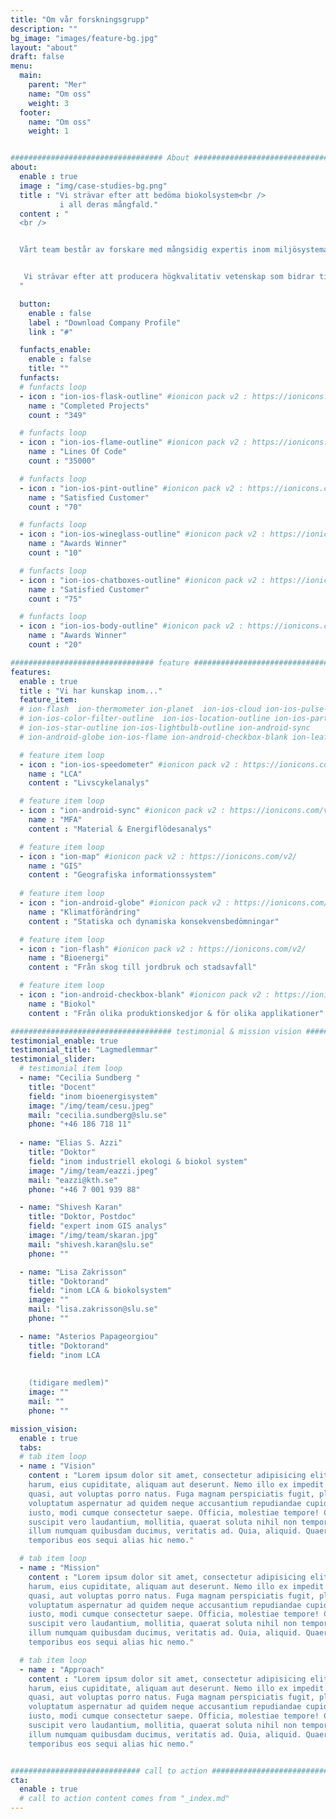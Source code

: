 ```yaml
---
title: "Om vår forskningsgrupp"
description: ""
bg_image: "images/feature-bg.jpg"
layout: "about"
draft: false
menu:
  main:
    parent: "Mer"
    name: "Om oss"
    weight: 3
  footer:
    name: "Om oss"
    weight: 1


################################## About #####################################
about:
  enable : true
  image : "img/case-studies-bg.png"
  title : "Vi strävar efter att bedöma biokolsystem<br />
           i all deras mångfald."
  content : "
  <br />


  Vårt team består av forskare med mångsidig expertis inom miljösystemanalys, rumslig analys, men även miljöpolitik. Vi samarbetar med andra forskargrupper i Sverige och internationellt, samt med offentlig och privat sektor.


   Vi strävar efter att producera högkvalitativ vetenskap som bidrar till att uppfylla klimat- och hållbarhetsmålen.
  "

  button:
    enable : false
    label : "Download Company Profile"
    link : "#"

  funfacts_enable:
    enable : false
    title: ""
  funfacts:
  # funfacts loop
  - icon : "ion-ios-flask-outline" #ionicon pack v2 : https://ionicons.com/v2/
    name : "Completed Projects"
    count : "349"

  # funfacts loop
  - icon : "ion-ios-flame-outline" #ionicon pack v2 : https://ionicons.com/v2/
    name : "Lines Of Code"
    count : "35000"

  # funfacts loop
  - icon : "ion-ios-pint-outline" #ionicon pack v2 : https://ionicons.com/v2/
    name : "Satisfied Customer"
    count : "70"

  # funfacts loop
  - icon : "ion-ios-wineglass-outline" #ionicon pack v2 : https://ionicons.com/v2/
    name : "Awards Winner"
    count : "10"

  # funfacts loop
  - icon : "ion-ios-chatboxes-outline" #ionicon pack v2 : https://ionicons.com/v2/
    name : "Satisfied Customer"
    count : "75"

  # funfacts loop
  - icon : "ion-ios-body-outline" #ionicon pack v2 : https://ionicons.com/v2/
    name : "Awards Winner"
    count : "20"

################################ feature #####################################
features:
  enable : true
  title : "Vi har kunskap inom..."
  feature_item:
  # ion-flash  ion-thermometer ion-planet  ion-ios-cloud ion-ios-pulse-strong ion-ios-speedometer-outline
  # ion-ios-color-filter-outline  ion-ios-location-outline ion-ios-partlysunny-outline ion-settings ion-map
  # ion-ios-star-outline ion-ios-lightbulb-outline ion-android-sync
  # ion-android-globe ion-ios-flame ion-android-checkbox-blank ion-leaf

  # feature item loop
  - icon : "ion-ios-speedometer" #ionicon pack v2 : https://ionicons.com/v2/
    name : "LCA"
    content : "Livscykelanalys"

  # feature item loop
  - icon : "ion-android-sync" #ionicon pack v2 : https://ionicons.com/v2/
    name : "MFA"
    content : "Material & Energiflödesanalys"

  # feature item loop
  - icon : "ion-map" #ionicon pack v2 : https://ionicons.com/v2/
    name : "GIS"
    content : "Geografiska informationssystem" 
  
  # feature item loop
  - icon : "ion-android-globe" #ionicon pack v2 : https://ionicons.com/v2/
    name : "Klimatförändring"
    content : "Statiska och dynamiska konsekvensbedömningar"

  # feature item loop
  - icon : "ion-flash" #ionicon pack v2 : https://ionicons.com/v2/
    name : "Bioenergi"
    content : "Från skog till jordbruk och stadsavfall"

  # feature item loop
  - icon : "ion-android-checkbox-blank" #ionicon pack v2 : https://ionicons.com/v2/
    name : "Biokol"
    content : "Från olika produktionskedjor & för olika applikationer"

#################################### testimonial & mission vision #######################################
testimonial_enable: true
testimonial_title: "Lagmedlemmar"
testimonial_slider:
  # testimonial item loop
  - name: "Cecilia Sundberg "
    title: "Docent"
    field: "inom bioenergisystem"
    image: "/img/team/cesu.jpeg"
    mail: "cecilia.sundberg@slu.se"
    phone: "+46 186 718 11"
  
  - name: "Elias S. Azzi"
    title: "Doktor"
    field: "inom industriell ekologi & biokol system"
    image: "/img/team/eazzi.jpeg"
    mail: "eazzi@kth.se"
    phone: "+46 7 001 939 88"

  - name: "Shivesh Karan"
    title: "Doktor, Postdoc"
    field: "expert inom GIS analys"
    image: "/img/team/skaran.jpg"
    mail: "shivesh.karan@slu.se"
    phone: ""

  - name: "Lisa Zakrisson"
    title: "Doktorand"
    field: "inom LCA & biokolsystem"
    image: ""
    mail: "lisa.zakrisson@slu.se"
    phone: ""

  - name: "Asterios Papageorgiou"
    title: "Doktorand"
    field: "inom LCA
    
    
    (tidigare medlem)"
    image: ""
    mail: ""
    phone: ""

mission_vision:
  enable : true
  tabs:
  # tab item loop
  - name : "Vision"
    content : "Lorem ipsum dolor sit amet, consectetur adipisicing elit. Inventore nobis ducimus facere repellat
    harum, eius cupiditate, aliquam aut deserunt. Nemo illo ex impedit autem quod nobis architecto, velit
    quasi, aut voluptas porro natus. Fuga magnam perspiciatis fugit, placeat possimus officia non ducimus
    voluptatum aspernatur ad quidem neque accusantium repudiandae cupiditate nobis corporis, cum facere
    iusto, modi cumque consectetur saepe. Officia, molestiae tempore! Consequatur ipsa consequuntur saepe
    suscipit vero laudantium, mollitia, quaerat soluta nihil non tempore, quos dignissimos quasi ab officiis
    illum numquam quibusdam ducimus, veritatis ad. Quia, aliquid. Quaerat quos ducimus ipsam amet minus
    temporibus eos sequi alias hic nemo."

  # tab item loop
  - name : "Mission"
    content : "Lorem ipsum dolor sit amet, consectetur adipisicing elit. Inventore nobis ducimus facere repellat
    harum, eius cupiditate, aliquam aut deserunt. Nemo illo ex impedit autem quod nobis architecto, velit
    quasi, aut voluptas porro natus. Fuga magnam perspiciatis fugit, placeat possimus officia non ducimus
    voluptatum aspernatur ad quidem neque accusantium repudiandae cupiditate nobis corporis, cum facere
    iusto, modi cumque consectetur saepe. Officia, molestiae tempore! Consequatur ipsa consequuntur saepe
    suscipit vero laudantium, mollitia, quaerat soluta nihil non tempore, quos dignissimos quasi ab officiis
    illum numquam quibusdam ducimus, veritatis ad. Quia, aliquid. Quaerat quos ducimus ipsam amet minus
    temporibus eos sequi alias hic nemo."

  # tab item loop
  - name : "Approach"
    content : "Lorem ipsum dolor sit amet, consectetur adipisicing elit. Inventore nobis ducimus facere repellat
    harum, eius cupiditate, aliquam aut deserunt. Nemo illo ex impedit autem quod nobis architecto, velit
    quasi, aut voluptas porro natus. Fuga magnam perspiciatis fugit, placeat possimus officia non ducimus
    voluptatum aspernatur ad quidem neque accusantium repudiandae cupiditate nobis corporis, cum facere
    iusto, modi cumque consectetur saepe. Officia, molestiae tempore! Consequatur ipsa consequuntur saepe
    suscipit vero laudantium, mollitia, quaerat soluta nihil non tempore, quos dignissimos quasi ab officiis
    illum numquam quibusdam ducimus, veritatis ad. Quia, aliquid. Quaerat quos ducimus ipsam amet minus
    temporibus eos sequi alias hic nemo."


############################# call to action #################################
cta:
  enable : true
  # call to action content comes from "_index.md"
---
```

